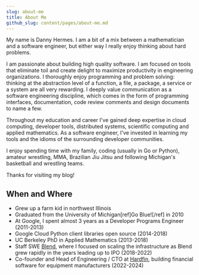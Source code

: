 ```yaml
---
slug: about-me
title: About Me
github_slug: content/pages/about-me.md
---
```


My name is Danny Hermes. I am a bit of a mix between a mathematician and a
software engineer, but either way I really enjoy thinking about hard problems.

I am passionate about building high quality software. I am focused on tools that
eliminate toil and create delight to maximize productivity in engineering
organizations. I thoroughly enjoy programming and problem solving: thinking at
the abstraction level of a function, a file, a package, a service or a system
are all very rewarding. I deeply value communication as a software engineering
discipline, which comes in the form of programming interfaces, documentation,
code review comments and design documents to name a few.

Throughout my education and career I've gained deep expertise in cloud
computing, developer tools, distributed systems, scientific computing and
applied mathematics. As a software engineer, I've invested in learning my tools
and the idioms of the surrounding developer communities.

I enjoy spending time with my family, coding (usually in Go or Python), amateur
wrestling, MMA, Brazilian Jiu Jitsu and following Michigan's basketball
and wrestling teams.

Thanks for visiting my blog!

## When and Where

- Grew up a farm kid in northwest Illinois
- Graduated from the University of Michigan[ref]Go Blue![/ref] in 2010
- At Google, I spent almost 3 years as a Developer Programs Engineer (2011-2013)
- Google Cloud Python client libraries open source (2014-2018)
- UC Berkeley PhD in Applied Mathematics (2013-2018)
- Staff SWE [Blend][1], where I focused on scaling the infrastructure as Blend
  grew rapidly in the years leading up to IPO (2018-2022)
- Co-founder and Head of Engineering / CTO at [Hardfin][2], building financial
  software for equipment manufacturers (2022-2024)

[1]: https://blend.com/
[2]: https://www.hardfin.com/
